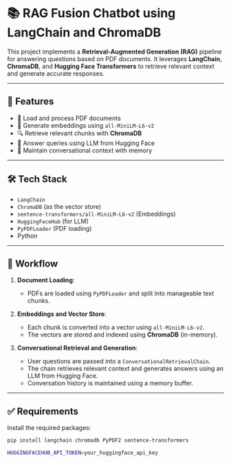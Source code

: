 # 📚 RAG Fusion Chatbot using LangChain and ChromaDB

This project implements a **Retrieval-Augmented Generation (RAG)** pipeline for answering questions based on PDF documents. It leverages **LangChain**, **ChromaDB**, and **Hugging Face Transformers** to retrieve relevant context and generate accurate responses.

---

## 🚀 Features

- 📄 Load and process PDF documents
- 🧠 Generate embeddings using `all-MiniLM-L6-v2`
- 🔍 Retrieve relevant chunks with **ChromaDB**
- 🤖 Answer queries using LLM from Hugging Face
- 🧠 Maintain conversational context with memory

---

## 🛠️ Tech Stack

- `LangChain`
- `ChromaDB` (as the vector store)
- `sentence-transformers/all-MiniLM-L6-v2` (Embeddings)
- `HuggingFaceHub` (for LLM)
- `PyPDFLoader` (PDF loading)
- Python

---

## 📂 Workflow

1. **Document Loading**:
   - PDFs are loaded using `PyPDFLoader` and split into manageable text chunks.

2. **Embeddings and Vector Store**:
   - Each chunk is converted into a vector using `all-MiniLM-L6-v2`.
   - The vectors are stored and indexed using **ChromaDB** (in-memory).

3. **Conversational Retrieval and Generation**:
   - User questions are passed into a `ConversationalRetrievalChain`.
   - The chain retrieves relevant context and generates answers using an LLM from Hugging Face.
   - Conversation history is maintained using a memory buffer.

---

## ✅ Requirements

Install the required packages:

```bash
pip install langchain chromadb PyPDF2 sentence-transformers

HUGGINGFACEHUB_API_TOKEN=your_huggingface_api_key
